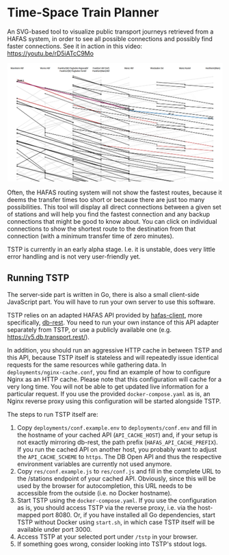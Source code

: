 # Time-Space Train Planner

An SVG-based tool to visualize public transport journeys retrieved from a HAFAS system, in order to see all possible connections and possibly find faster connections. See it in action in this video: https://youtu.be/rD5iATcC9Mo

![Example Diagram](res/screenshot.png?raw=true)

Often, the HAFAS routing system will not show the fastest routes, because it deems the transfer times too short or because there are just too many possibilities. This tool will display all direct connections between a given set of stations and will help you find the fastest connection and any backup connections that might be good to know about. You can click on individual connections to show the shortest route to the destination from that connection (with a minimum transfer time of zero minutes).

TSTP is currently in an early alpha stage. I.e. it is unstable, does very little error handling and is not very user-friendly yet.

## Running TSTP

The server-side part is written in Go, there is also a small client-side JavaScript part. You will have to run your own server to use this software.

TSTP relies on an adapted HAFAS API provided by [hafas-client](https://github.com/public-transport/hafas-client), more specifically, [db-rest](https://github.com/derhuerst/db-rest). You need to run your own instance of this API adapter separately from TSTP, or use a publicly available one (e.g. https://v5.db.transport.rest/).

In addition, you should run an aggressive HTTP cache in between TSTP and this API, because TSTP itself is stateless and will repeatedly issue identical requests for the same resources while gathering data. In `deployments/nginx-cache.conf`, you find an example of how to configure Nginx as an HTTP cache. Please note that this configuration will cache for a very long time. You will not be able to get updated live information for a particular request. If you use the provided `docker-compose.yaml` as is, an Nginx reverse proxy using this configuration will be started alongside TSTP.

The steps to run TSTP itself are:

1. Copy `deployments/conf.example.env` to `deployments/conf.env` and fill in the hostname of your cached API (`API_CACHE_HOST`) and, if your setup is not exactly mirroring db-rest, the path prefix (`HAFAS_API_CACHE_PREFIX`). If you run the cached API on another host, you probably want to adjust the `API_CACHE_SCHEME` to `https`. The DB Open API and thus the respective environment variables are currently not used anymore.
2. Copy `res/conf.example.js` to `res/conf.js` and fill in the complete URL to the /stations endpoint of your cached API. Obviously, since this will be used by the browser for autocompletion, this URL needs to be accessible from the outside (i.e. no Docker hostname).
3. Start TSTP using the `docker-compose.yaml`. If you use the configuration as is, you should access TSTP via the reverse proxy, i.e. via the host-mapped port 8080. Or, if you have installed all Go dependencies, start TSTP without Docker using `start.sh`, in which case TSTP itself will be available under port 3000.
4. Access TSTP at your selected port under `/tstp` in your browser.
5. If something goes wrong, consider looking into TSTP's stdout logs.
